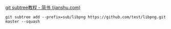 [git subtree教程 - 简书 (jianshu.com)](https://www.jianshu.com/p/d42d330bfead)

```shell
git subtree add --prefix=sub/libpng https://github.com/test/libpng.git master --squash
```

